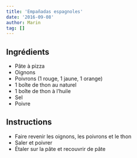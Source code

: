 ```yaml
---
title: 'Empañadas espagnoles'
date: '2016-09-08'
author: Marin
tag: []
---
```

## Ingrédients
- Pâte à pizza
- Oignons
- Poivrons (1 rouge, 1 jaune, 1 orange)
- 1 boîte de thon au naturel
- 1 boîte de thon à l’huile
- Sel
- Poivre

## Instructions
- Faire revenir les oignons, les poivrons et le thon
- Saler et poivrer
- Étaler sur la pâte et recouvrir de pâte

